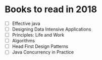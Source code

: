 # Books to read in 2018
- [ ] Effective java
- [ ] Designing Data Intensive Applications
- [ ] Principles: Life and Work
- [ ] Algorithms
- [ ] Head First Design Patterns
- [ ] Java Concurrency in Practice
